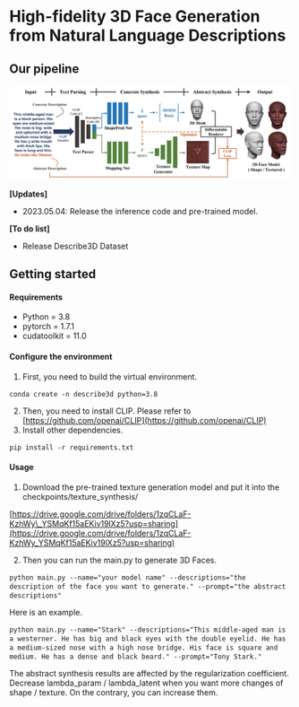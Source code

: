 # 
# High-fidelity 3D Face Generation from Natural Language Descriptions
## Our pipeline
![image](images/4H6N9K0WdiC6cfKQtEMepnc6fKrtU5bdL_Bs3oB8Yrs.png)

**\[Updates\]**

* 2023.05.04: Release the inference code and pre-trained model.

**\[To do list\]**

* Release Describe3D Dataset

## Getting started
#### Requirements
* Python = 3.8
* pytorch = 1.7.1
* cudatoolkit = 11.0

#### Configure the environment
1. First, you need to build the virtual environment.

```Plain Text
conda create -n describe3d python=3.8
```
2. Then, you need to install CLIP. Please refer to [https://github.com/openai/CLIP](https://github.com/openai/CLIP)
3. Install other dependencies.

```Plain Text
pip install -r requirements.txt
```
#### Usage
1. Download the pre-trained texture generation model and put it into the checkpoints/texture\_synthesis/

[https://drive.google.com/drive/folders/1zqCLaF-KzhWy\_YSMqKf15aEKiv19lXz5?usp=sharing](https://drive.google.com/drive/folders/1zqCLaF-KzhWy_YSMqKf15aEKiv19lXz5?usp=sharing)

2. Then you can run the main.py to generate 3D Faces.

```Plain Text
python main.py --name="your model name" --descriptions="the description of the face you want to generate." --prompt="the abstract descriptions"
```
Here is an example.

```Plain Text
python main.py --name="Stark" --descriptions="This middle-aged man is a westerner. He has big and black eyes with the double eyelid. He has a medium-sized nose with a high nose bridge. His face is square and medium. He has a dense and black beard." --prompt="Tony Stark."
```
The abstract synthesis results are affected by the regularization coefficient. Decrease lambda\_param / lambda\_latent when you want more changes of shape / texture. On the contrary, you can increase them.

